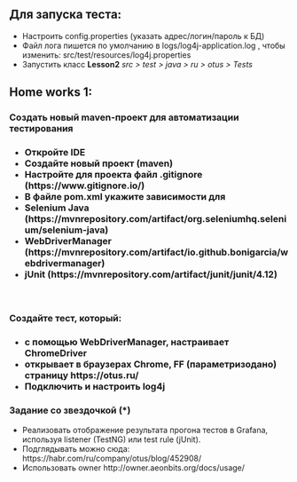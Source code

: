 ﻿<h2>Для запуска теста:</h2> 

<ul>
<li>Настроить config.properties (указать адрес/логин/пароль к БД)</li>
<li>Файл лога пишется по умолчанию в logs/log4j-application.log  , чтобы изменить: src/test/resources/log4j.properties</li>
<li>Запустить класс <b>Lesson2</b>  <i>src > test > java > ru > otus > Tests</i></li>
</ul>

<h2>Home works 1:</h2> 

<h3>Создать новый maven-проект для автоматизации тестирования<h3>

<ul>
<li>Откройте IDE</li>
<li>Создайте новый проект (maven)</li>
<li>Настройте для проекта файл .gitignore (https://www.gitignore.io/)</li>
<li>В файле pom.xml укажите зависимости для</li>
<li>Selenium Java (https://mvnrepository.com/artifact/org.seleniumhq.selenium/selenium-java)</li>
<li>WebDriverManager (https://mvnrepository.com/artifact/io.github.bonigarcia/webdrivermanager)</li>
<li>jUnit (https://mvnrepository.com/artifact/junit/junit/4.12)</li>
</ul>

<br>

<h3>Создайте тест, который:<h3>
<ul>
<li>с помощью WebDriverManager, настраивает ChromeDriver</li>
<li>открывает в браузерах Chrome, FF (параметризодано) страницу https://otus.ru/</li>
<li>Подключить и настроить log4j</li>
</ul>

<h3>Задание со звездочкой (*)</h3>
<ul>
<li>Реализовать отображение результата прогона тестов в Grafana, используя listener (TestNG) или test rule (jUnit).</li>
<li>Подглядывать можно сюда: https://habr.com/ru/company/otus/blog/452908/</li>
<li>Использовать owner http://owner.aeonbits.org/docs/usage/</li>
</ul>



